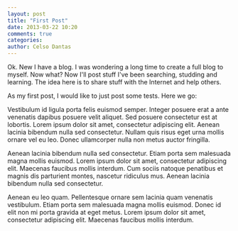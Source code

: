 ```yaml
---
layout: post
title: "First Post"
date: 2013-03-22 10:20
comments: true
categories: 
author: Celso Dantas
---
```


Ok. New I have a blog. I was wondering a long time to create a full blog to myself. Now what? Now I'll post stuff I've been searching, studding and learning. The idea here is to share stuff with the Internet and help others.

<!-- more -->

As my first post, I would like to just post some tests. Here we go:

Vestibulum id ligula porta felis euismod semper. Integer posuere erat a ante venenatis dapibus posuere velit aliquet. Sed posuere consectetur est at lobortis. Lorem ipsum dolor sit amet, consectetur adipiscing elit. Aenean lacinia bibendum nulla sed consectetur. Nullam quis risus eget urna mollis ornare vel eu leo. Donec ullamcorper nulla non metus auctor fringilla.

Aenean lacinia bibendum nulla sed consectetur. Etiam porta sem malesuada magna mollis euismod. Lorem ipsum dolor sit amet, consectetur adipiscing elit. Maecenas faucibus mollis interdum. Cum sociis natoque penatibus et magnis dis parturient montes, nascetur ridiculus mus. Aenean lacinia bibendum nulla sed consectetur.

Aenean eu leo quam. Pellentesque ornare sem lacinia quam venenatis vestibulum. Etiam porta sem malesuada magna mollis euismod. Donec id elit non mi porta gravida at eget metus. Lorem ipsum dolor sit amet, consectetur adipiscing elit. Maecenas faucibus mollis interdum.



